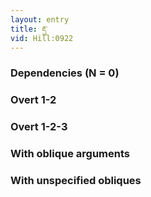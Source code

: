 ```yaml
---
layout: entry
title: རྡུ་
vid: Hill:0922
---
```

### Dependencies (N = 0)


### Overt 1-2


### Overt 1-2-3


### With oblique arguments


### With unspecified obliques
